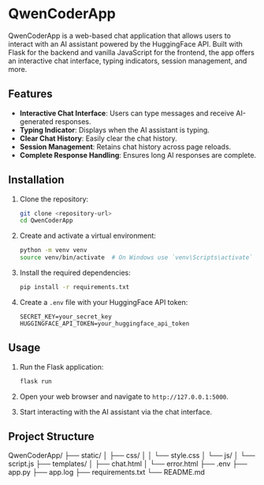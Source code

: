 # QwenCoderApp

QwenCoderApp is a web-based chat application that allows users to interact with an AI assistant powered by the HuggingFace API. Built with Flask for the backend and vanilla JavaScript for the frontend, the app offers an interactive chat interface, typing indicators, session management, and more.

## Features

- **Interactive Chat Interface**: Users can type messages and receive AI-generated responses.
- **Typing Indicator**: Displays when the AI assistant is typing.
- **Clear Chat History**: Easily clear the chat history.
- **Session Management**: Retains chat history across page reloads.
- **Complete Response Handling**: Ensures long AI responses are complete.

## Installation

1. Clone the repository:
    ```sh
    git clone <repository-url>
    cd QwenCoderApp
    ```

2. Create and activate a virtual environment:
    ```sh
    python -m venv venv
    source venv/bin/activate  # On Windows use `venv\Scripts\activate`
    ```

3. Install the required dependencies:
    ```sh
    pip install -r requirements.txt
    ```

4. Create a `.env` file with your HuggingFace API token:
    ```properties
    SECRET_KEY=your_secret_key
    HUGGINGFACE_API_TOKEN=your_huggingface_api_token
    ```

## Usage

1. Run the Flask application:
    ```sh
    flask run
    ```

2. Open your web browser and navigate to `http://127.0.0.1:5000`.

3. Start interacting with the AI assistant via the chat interface.

## Project Structure

QwenCoderApp/
├── static/
│ ├── css/
│ │ └── style.css
│ └── js/
│ └── script.js
├── templates/
│ ├── chat.html
│ └── error.html
├── .env
├── app.py
├── app.log
├── requirements.txt
└── README.md


